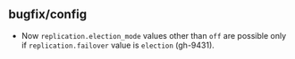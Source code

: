 ## bugfix/config

* Now `replication.election_mode` values other than `off` are possible only if
  `replication.failover` value is `election` (gh-9431).
